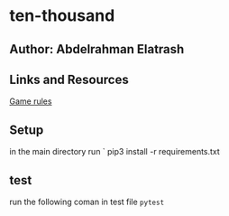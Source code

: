 # ten-thousand

## Author: Abdelrahman Elatrash 

## Links and Resources

[Game rules](https://en.wikipedia.org/wiki/Dice_10000)

## Setup

in the main directory run 
` pip3 install -r requirements.txt


## test
run the following coman in test file
 `pytest`
